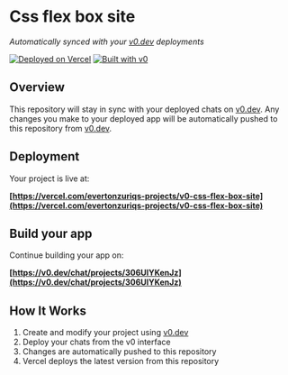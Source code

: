 # Css flex box site

*Automatically synced with your [v0.dev](https://v0.dev) deployments*

[![Deployed on Vercel](https://img.shields.io/badge/Deployed%20on-Vercel-black?style=for-the-badge&logo=vercel)](https://vercel.com/evertonzuriqs-projects/v0-css-flex-box-site)
[![Built with v0](https://img.shields.io/badge/Built%20with-v0.dev-black?style=for-the-badge)](https://v0.dev/chat/projects/306UIYKenJz)

## Overview

This repository will stay in sync with your deployed chats on [v0.dev](https://v0.dev).
Any changes you make to your deployed app will be automatically pushed to this repository from [v0.dev](https://v0.dev).

## Deployment

Your project is live at:

**[https://vercel.com/evertonzuriqs-projects/v0-css-flex-box-site](https://vercel.com/evertonzuriqs-projects/v0-css-flex-box-site)**

## Build your app

Continue building your app on:

**[https://v0.dev/chat/projects/306UIYKenJz](https://v0.dev/chat/projects/306UIYKenJz)**

## How It Works

1. Create and modify your project using [v0.dev](https://v0.dev)
2. Deploy your chats from the v0 interface
3. Changes are automatically pushed to this repository
4. Vercel deploys the latest version from this repository
